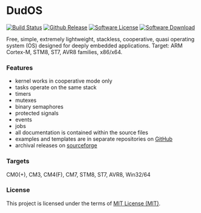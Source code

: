 # DudOS
  [![Build Status](https://travis-ci.org/stateos/DudOS.svg)](https://travis-ci.org/stateos/DudOS)
  [![Github Release](https://img.shields.io/github/release/stateos/DudOS.svg)](https://github.com/stateos/DudOS/releases)
  [![Software License](https://img.shields.io/github/license/stateos/DudOS.svg)](https://opensource.org/licenses/MIT)
  [![Software Download](https://img.shields.io/sourceforge/dt/dudos.stateos.p.svg)](https://sourceforge.net/projects/dudos.stateos.p/files/latest/download)

Free, simple, extremely lightweight, stackless, cooperative, quasi operating system (OS) designed for deeply embedded applications.
Target: ARM Cortex-M, STM8, ST7, AVR8 families, x86/x64.

### Features

- kernel works in cooperative mode only
- tasks operate on the same stack
- timers
- mutexes
- binary semaphores
- protected signals
- events
- jobs
- all documentation is contained within the source files
- examples and templates are in separate repositories on [GitHub](https://github.com/stateos)
- archival releases on [sourceforge](https://sourceforge.net/projects/dudos.stateos.p)

### Targets

CM0(+), CM3, CM4(F), CM7, STM8, ST7, AVR8, Win32/64

### License

This project is licensed under the terms of [MIT License (MIT)](https://opensource.org/licenses/MIT).
